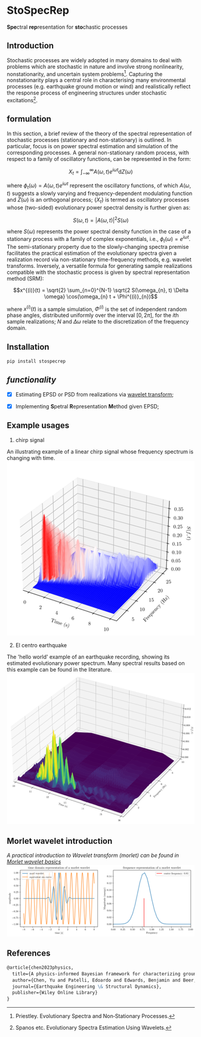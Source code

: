 # StoSpecRep

**Spe**ctral **rep**resentation for **sto**chastic processes

## Introduction

Stochastic processes are widely adopted in many domains to deal with problems which are stochastic in nature and involve strong nonlinearity, nonstationarity, and uncertain system problems[^1]. Capturing the nonstationarity plays a central role in characterising many environmental processes (e.g. earthquake ground motion or wind) and realistically reflect the response process of engineering structures under stochastic excitations[^2].


## formulation
In this section, a brief review of the theory of the spectral representation of stochastic processes (stationary and non-stationary) is outlined. In particular, focus is on power spectral estimation and simulation of the corresponding processes.
A general non-stationary random process, with respect to a family of oscillatory functions, can be represented in the form:


$$X_{t} = \int_{-\infty}^{\infty} A(\omega, t) e^{i \omega t} \text{d} Z(\omega)$$   


where $\phi_{t}(\omega)= A(\omega, t) e^{i \omega t}$ represent the oscillatory functions, of which $A(\omega, t)$ suggests a slowly varying and frequency-dependent modulating function and $Z(\omega)$ is an orthogonal process; $\{X_{t}\}$ is termed as oscillatory processes whose (two-sided) evolutionary power spectral density is further given as:


$$S(\omega, t) = |A(\omega, t)|^2 S(\omega)$$    


where $S(\omega)$ represents the power spectral density function in the case of a stationary process with a family of complex exponentials, i.e., $\phi_{t}(\omega)=e^{i \omega t}$. The semi-stationary property due to the slowly-changing spectra premise facilitates the practical estimation of the evolutionary spectra given a realization record via non-stationary time-frequency methods, e.g. wavelet transforms. Inversely, a versatile formula for generating sample realizations compatible with the stochastic process is given by spectral representation method (SRM):


$$x^{(i)}(t) = \sqrt{2} \sum_{n=0}^{N-1} \sqrt{2 S(\omega_{n}, t) \Delta \omega} \cos(\omega_{n} t + \Phi^{(i)}_{n})$$


where $x^{(i)}(t)$ is a sample simulation, $\Phi^{(i)}$ is the set of independent random phase angles, distributed uniformly over the interval $[0, 2 \pi]$, for the $i$th sample realizations; $N$ and $\Delta{\omega}$ relate to the discretization of the frequency domain.

## Installation

```bash
pip install stospecrep
```

## *functionality*

- [x] Estimating EPSD or PSD from realizations via [wavelet transform](notebooks/IntroductionMorletWaveletBasics.ipynb);
- [x] Implementing **S**petral **R**epresentation **M**ethod given EPSD;



## Example usages

1. chirp signal

An illustrating example of a linear chirp signal whose frequency spectrum is changing with time.
![alt text](visualizations/linearChirp_EPSD.png "linear chirp signal EPSD")


2. El centro earthquake

The 'hello world' example of an earthquake recording, showing its estimated evolutionary power spectrum. Many spectral results based on this example can be found in the literature. 
![alt text](visualizations/elcentro_EPSD.png "el centro eq EPSD")


## Morlet wavelet introduction

*A practical introduction to Wavelet transform (morlet) can be found in [Morlet wavelet basics](notebooks/IntroductionMorletWaveletBasics.ipynb)*
![alt text](visualizations/morletWavelet_illustration.png "introduction of Morelet wavelet")



## References
```markdown
@article{chen2023physics,
  title={A physics-informed Bayesian framework for characterizing ground motion process in the presence of missing data},
  author={Chen, Yu and Patelli, Edoardo and Edwards, Benjamin and Beer, Michael},
  journal={Earthquake Engineering \& Structural Dynamics},
  publisher={Wiley Online Library}
}
```

[^1]: Priestley. Evolutionary Spectra and Non‐Stationary Processes.
[^2]: Spanos etc. Evolutionary Spectra Estimation Using Wavelets.
